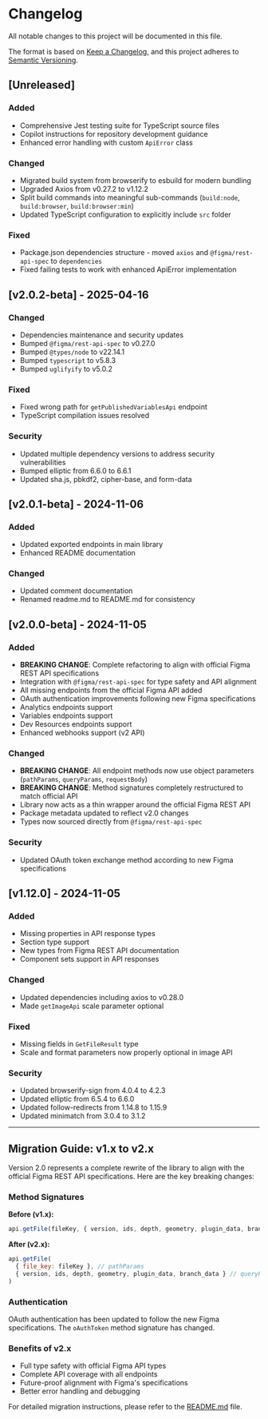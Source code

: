 # Changelog

All notable changes to this project will be documented in this file.

The format is based on [Keep a Changelog](https://keepachangelog.com/en/1.0.0/),
and this project adheres to [Semantic Versioning](https://semver.org/spec/v2.0.0.html).

## [Unreleased]

### Added
- Comprehensive Jest testing suite for TypeScript source files
- Copilot instructions for repository development guidance
- Enhanced error handling with custom `ApiError` class

### Changed
- Migrated build system from browserify to esbuild for modern bundling
- Upgraded Axios from v0.27.2 to v1.12.2
- Split build commands into meaningful sub-commands (`build:node`, `build:browser`, `build:browser:min`)
- Updated TypeScript configuration to explicitly include `src` folder

### Fixed
- Package.json dependencies structure - moved `axios` and `@figma/rest-api-spec` to `dependencies`
- Fixed failing tests to work with enhanced ApiError implementation

## [v2.0.2-beta] - 2025-04-16

### Changed
- Dependencies maintenance and security updates
- Bumped `@figma/rest-api-spec` to v0.27.0
- Bumped `@types/node` to v22.14.1
- Bumped `typescript` to v5.8.3
- Bumped `uglifyify` to v5.0.2

### Fixed
- Fixed wrong path for `getPublishedVariablesApi` endpoint
- TypeScript compilation issues resolved

### Security
- Updated multiple dependency versions to address security vulnerabilities
- Bumped elliptic from 6.6.0 to 6.6.1
- Updated sha.js, pbkdf2, cipher-base, and form-data

## [v2.0.1-beta] - 2024-11-06

### Added
- Updated exported endpoints in main library
- Enhanced README documentation

### Changed
- Updated comment documentation
- Renamed readme.md to README.md for consistency

## [v2.0.0-beta] - 2024-11-05

### Added
- **BREAKING CHANGE**: Complete refactoring to align with official Figma REST API specifications
- Integration with `@figma/rest-api-spec` for type safety and API alignment
- All missing endpoints from the official Figma API added
- OAuth authentication improvements following new Figma specifications
- Analytics endpoints support
- Variables endpoints support
- Dev Resources endpoints support
- Enhanced webhooks support (v2 API)

### Changed
- **BREAKING CHANGE**: All endpoint methods now use object parameters (`pathParams`, `queryParams`, `requestBody`)
- **BREAKING CHANGE**: Method signatures completely restructured to match official API
- Library now acts as a thin wrapper around the official Figma REST API
- Package metadata updated to reflect v2.0 changes
- Types now sourced directly from `@figma/rest-api-spec`

### Security
- Updated OAuth token exchange method according to new Figma specifications

## [v1.12.0] - 2024-11-05

### Added
- Missing properties in API response types
- Section type support
- New types from Figma REST API documentation
- Component sets support in API responses

### Changed
- Updated dependencies including axios to v0.28.0
- Made `getImageApi` scale parameter optional

### Fixed
- Missing fields in `GetFileResult` type
- Scale and format parameters now properly optional in image API

### Security
- Updated browserify-sign from 4.0.4 to 4.2.3
- Updated elliptic from 6.5.4 to 6.6.0
- Updated follow-redirects from 1.14.8 to 1.15.9
- Updated minimatch from 3.0.4 to 3.1.2

---

## Migration Guide: v1.x to v2.x

Version 2.0 represents a complete rewrite of the library to align with the official Figma REST API specifications. Here are the key breaking changes:

### Method Signatures
**Before (v1.x):**
```javascript
api.getFile(fileKey, { version, ids, depth, geometry, plugin_data, branch_data })
```

**After (v2.x):**
```javascript
api.getFile(
  { file_key: fileKey }, // pathParams
  { version, ids, depth, geometry, plugin_data, branch_data } // queryParams
)
```

### Authentication
OAuth authentication has been updated to follow the new Figma specifications. The `oAuthToken` method signature has changed.

### Benefits of v2.x
- Full type safety with official Figma API types
- Complete API coverage with all endpoints
- Future-proof alignment with Figma's specifications
- Better error handling and debugging

For detailed migration instructions, please refer to the [README.md](README.md) file.